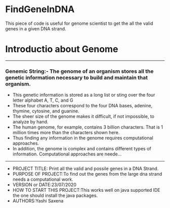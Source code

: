 # FindGeneInDNA
This piece of code is useful for genome scientist to get the all the valid genes in a given DNA strand.
# Introductio about Genome
------------------------------------------------------------------------
### Genemic String:- The genome of an organism stores all the genetic information necessary to build and maintain that organism. 
- This genetic information is stored as a long list or sting over the four letter alphabet A, T, C, and G
- These four characters correspond to the four DNA bases, adenine, thymine, cytosine, and guanine.
- The sheer size of the genome makes it difficult, if not impossible, to analyze by hand.
- The human genome, for example, contains 3 billion characters. That is 1 million times more than the characters shown here. 
- Thus finding any information in the genome requires computational approaches.
- In addition, the genome is complex and contains different types of information. Computational approaches are neede...
------------------------------------------------------------------------

* PROJECT TITLE: Print all the valid and possile genes in a DNA Strand. 
* PURPOSE OF PROJECT:To find out the genes from the large dna strand needs a computational work.
* VERSION or DATE:23/07/2020
* HOW TO START THIS PROJECT:This works well on java supported IDE the one should install the java packages.
* AUTHORS:Yashi Saxena
